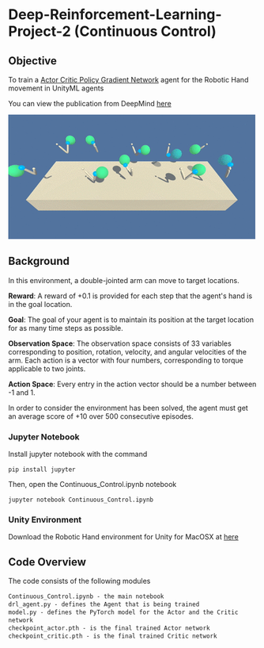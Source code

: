 # Deep-Reinforcement-Learning-Project-2 (Continuous Control)

## Objective

To train a [Actor Critic Policy Gradient Network](https://deepmind.com/research/publications/sample-efficient-actor-critic-experience-replay/) agent for the Robotic Hand movement in UnityML agents

You can view the publication from DeepMind [here](https://arxiv.org/pdf/1611.01224.pdf)

![Picture of the environment](environement.gif)

## Background

In this environment, a double-jointed arm can move to target locations. 

**Reward**: A reward of +0.1 is provided for each step that the agent's hand is in the goal location. 

**Goal**: The goal of your agent is to maintain its position at the target location for as many time steps as possible.

**Observation Space**: The observation space consists of 33 variables corresponding to position, rotation, velocity, and angular velocities of the arm. Each action is a vector with four numbers, corresponding to torque applicable to two joints. 

**Action Space**: Every entry in the action vector should be a number between -1 and 1.

In order to consider the environment has been solved, the agent must get an average score of +10 over 500 consecutive episodes.

### Jupyter Notebook
Install jupyter notebook with the command
```
pip install jupyter
```
Then, open the Continuous_Control.ipynb notebook

```
jupyter notebook Continuous_Control.ipynb
```

### Unity Environment
Download the Robotic Hand environment for Unity for MacOSX at [here](https://s3-us-west-1.amazonaws.com/udacity-drlnd/P2/Reacher/one_agent/Reacher.app.zip)

## Code Overview
The code consists of the following modules
```
Continuous_Control.ipynb - the main notebook
drl_agent.py - defines the Agent that is being trained
model.py - defines the PyTorch model for the Actor and the Critic network
checkpoint_actor.pth - is the final trained Actor network
checkpoint_critic.pth - is the final trained Critic network

